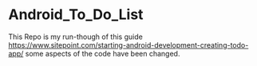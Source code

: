 # Android_To_Do_List

This Repo is my run-though of this guide https://www.sitepoint.com/starting-android-development-creating-todo-app/ some aspects of the code have been changed.
